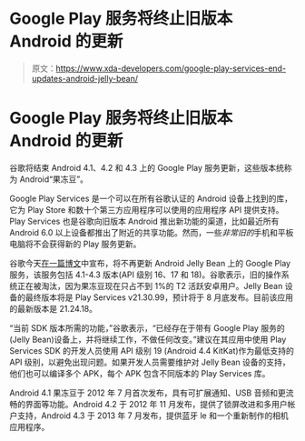 # Google Play 服务将终止旧版本 Android 的更新

> 原文：<https://www.xda-developers.com/google-play-services-end-updates-android-jelly-bean/>

# Google Play 服务将终止旧版本 Android 的更新

谷歌将结束 Android 4.1、4.2 和 4.3 上的 Google Play 服务更新，这些版本统称为 Android“果冻豆”。

Google Play Services 是一个可以在所有谷歌认证的 Android 设备上找到的库，它为 Play Store 和数十个第三方应用程序可以使用的应用程序 API 提供支持。Play Services 也是谷歌向旧版本 Android 推出新功能的渠道，比如最近所有 Android 6.0 以上设备都推出了附近的共享功能。然而，一些*非常旧的*手机和平板电脑将不会获得新的 Play 服务更新。

谷歌今天[在一篇博文](https://android-developers.googleblog.com/2021/07/google-play-services-discontinuing-jelly-bean.html)中宣布，将不再更新 Android Jelly Bean 上的 Google Play 服务，该服务包括 4.1-4.3 版本(API 级别 16、17 和 18)。谷歌表示，旧的操作系统正在被淘汰，因为果冻豆现在只占不到 1%的 T2 活跃安卓用户。Jelly Bean 设备的最终版本将是 Play Services v21.30.99，预计将于 8 月底发布。目前该应用的最新版本是 21.24.18。

“当前 SDK 版本所需的功能，”谷歌表示，“已经存在于带有 Google Play 服务的(Jelly Bean)设备上，并将继续工作，不做任何改变。”建议在其应用中使用 Play Services SDK 的开发人员使用 API 级别 19 (Android 4.4 KitKat)作为最低支持的 API 级别，以避免出现问题。如果开发人员需要维护对 Jelly Bean 设备的支持，他们也可以编译多个 APK，每个 APK 包含不同版本的 Play Services 库。

Android 4.1 果冻豆于 2012 年 7 月首次发布，具有可扩展通知、USB 音频和更流畅的界面等功能。Android 4.2 于 2012 年 11 月发布，提供了锁屏改进和多用户帐户支持，Android 4.3 于 2013 年 7 月发布，提供蓝牙 le 和一个重新制作的相机应用程序。